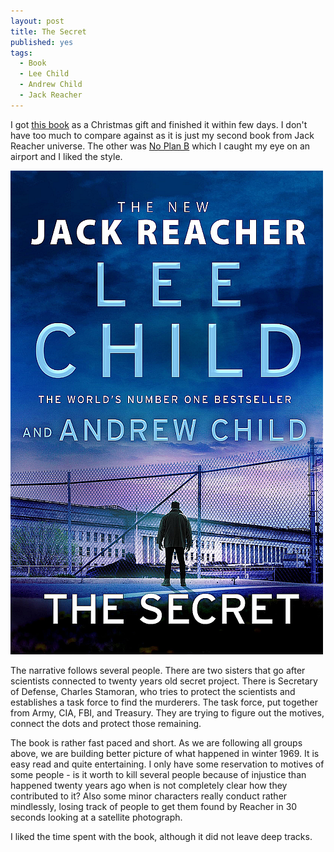 ```yaml
---
layout: post
title: The Secret
published: yes
tags:
  - Book
  - Lee Child
  - Andrew Child
  - Jack Reacher
---
```

I got [this book][1] as a Christmas gift and finished it within few days. I don't have too much to compare against as it is just my second book from Jack Reacher universe. The other was [No Plan B][2] which I caught my eye on an airport and I liked the style.

![The Secret](/img/the-secret.png)

The narrative follows several people. There are two sisters that go after scientists connected to twenty years old secret project. There is Secretary of Defense, Charles Stamoran, who tries to protect the scientists and establishes a task force to find the murderers. The task force, put together from Army, CIA, FBI, and Treasury. They are trying to figure out the motives, connect the dots and protect those remaining.

The book is rather fast paced and short. As we are following all groups above, we are building better picture of what happened in winter 1969. It is easy read and quite entertaining. I only have some reservation to motives of some people - is it worth to kill several people because of injustice than happened twenty years ago when is not completely clear how they contributed to it? Also some minor characters really conduct rather mindlessly, losing track of people to get them found by Reacher in 30 seconds looking at a satellite photograph.

I liked the time spent with the book, although it did not leave deep tracks.

[1]: https://www.amazon.com/Secret-Lee-Child/dp/1787633772
[2]: https://www.amazon.com/No-Plan-B/dp/1787633756

